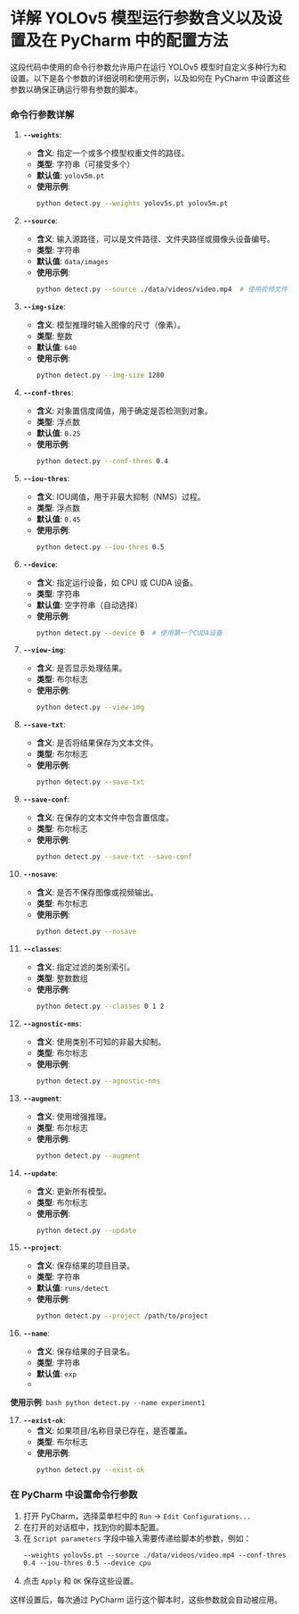 # 详解 YOLOv5 模型运行参数含义以及设置及在 PyCharm 中的配置方法

这段代码中使用的命令行参数允许用户在运行 YOLOv5 模型时自定义多种行为和设置。以下是各个参数的详细说明和使用示例，以及如何在 PyCharm 中设置这些参数以确保正确运行带有参数的脚本。

### 命令行参数详解

1. **`--weights`**:
   - **含义**: 指定一个或多个模型权重文件的路径。
   - **类型**: 字符串（可接受多个）
   - **默认值**: `yolov5m.pt`
   - **使用示例**:
     ```bash
     python detect.py --weights yolov5s.pt yolov5m.pt
     ```

2. **`--source`**:
   - **含义**: 输入源路径，可以是文件路径、文件夹路径或摄像头设备编号。
   - **类型**: 字符串
   - **默认值**: `data/images`
   - **使用示例**:
     ```bash
     python detect.py --source ./data/videos/video.mp4  # 使用视频文件
     ```

3. **`--img-size`**:
   - **含义**: 模型推理时输入图像的尺寸（像素）。
   - **类型**: 整数
   - **默认值**: `640`
   - **使用示例**:
     ```bash
     python detect.py --img-size 1280
     ```

4. **`--conf-thres`**:
   - **含义**: 对象置信度阈值，用于确定是否检测到对象。
   - **类型**: 浮点数
   - **默认值**: `0.25`
   - **使用示例**:
     ```bash
     python detect.py --conf-thres 0.4
     ```

5. **`--iou-thres`**:
   - **含义**: IOU阈值，用于非最大抑制（NMS）过程。
   - **类型**: 浮点数
   - **默认值**: `0.45`
   - **使用示例**:
     ```bash
     python detect.py --iou-thres 0.5
     ```

6. **`--device`**:
   - **含义**: 指定运行设备，如 CPU 或 CUDA 设备。
   - **类型**: 字符串
   - **默认值**: 空字符串（自动选择）
   - **使用示例**:
     ```bash
     python detect.py --device 0  # 使用第一个CUDA设备
     ```

7. **`--view-img`**:
   - **含义**: 是否显示处理结果。
   - **类型**: 布尔标志
   - **使用示例**:
     ```bash
     python detect.py --view-img
     ```

8. **`--save-txt`**:
   - **含义**: 是否将结果保存为文本文件。
   - **类型**: 布尔标志
   - **使用示例**:
     ```bash
     python detect.py --save-txt
     ```

9. **`--save-conf`**:
   - **含义**: 在保存的文本文件中包含置信度。
   - **类型**: 布尔标志
   - **使用示例**:
     ```bash
     python detect.py --save-txt --save-conf
     ```

10. **`--nosave`**:
    - **含义**: 是否不保存图像或视频输出。
    - **类型**: 布尔标志
    - **使用示例**:
      ```bash
      python detect.py --nosave
      ```

11. **`--classes`**:
    - **含义**: 指定过滤的类别索引。
    - **类型**: 整数数组
    - **使用示例**:
      ```bash
      python detect.py --classes 0 1 2
      ```

12. **`--agnostic-nms`**:
    - **含义**: 使用类别不可知的非最大抑制。
    - **类型**: 布尔标志
    - **使用示例**:
      ```bash
      python detect.py --agnostic-nms
      ```

13. **`--augment`**:
    - **含义**: 使用增强推理。
    - **类型**: 布尔标志
    - **使用示例**:
      ```bash
      python detect.py --augment
      ```

14. **`--update`**:
    - **含义**: 更新所有模型。
    - **类型**: 布尔标志
    - **使用示例**:
      ```bash
      python detect.py --update
      ```

15. **`--project`**:
    - **含义**: 保存结果的项目目录。
    - **类型**: 字符串
    - **默认值**: `runs/detect`
    - **使用示例**:
      ```bash
      python detect.py --project /path/to/project
      ```

16. **`--name`**:
    - **含义**: 保存结果的子目录名。
    - **类型**: 字符串
    - **默认值**: `exp`
    -

 **使用示例**:
      ```bash
      python detect.py --name experiment1
      ```

17. **`--exist-ok`**:
    - **含义**: 如果项目/名称目录已存在，是否覆盖。
    - **类型**: 布尔标志
    - **使用示例**:
      ```bash
      python detect.py --exist-ok
      ```

### 在 PyCharm 中设置命令行参数

1. 打开 PyCharm，选择菜单栏中的 `Run` -> `Edit Configurations...`
2. 在打开的对话框中，找到你的脚本配置。
3. 在 `Script parameters` 字段中输入需要传递给脚本的参数，例如：
   ```
   --weights yolov5s.pt --source ./data/videos/video.mp4 --conf-thres 0.4 --iou-thres 0.5 --device cpu
   ```
4. 点击 `Apply` 和 `OK` 保存这些设置。

这样设置后，每次通过 PyCharm 运行这个脚本时，这些参数就会自动被应用。